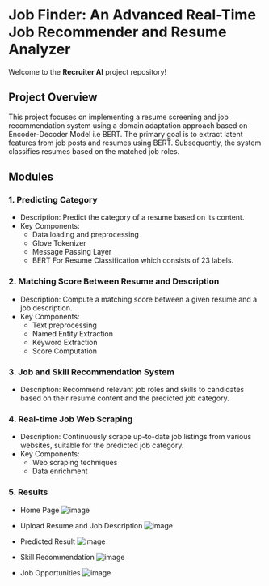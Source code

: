 # Job Finder: An Advanced Real-Time Job Recommender and Resume Analyzer

Welcome to the **Recruiter AI** project repository!

## Project Overview

This project focuses on implementing a resume screening and job recommendation system using a domain adaptation approach based on Encoder-Decoder Model i.e BERT. The primary goal is to extract latent features from job posts and resumes using BERT. Subsequently, the system classifies resumes based on the matched job roles.

## Modules

### 1. Predicting Category

- Description: Predict the category of a resume based on its content.
- Key Components:
  - Data loading and preprocessing
  - Glove Tokenizer
  - Message Passing Layer
  - BERT For Resume Classification which consists of 23 labels.

### 2. Matching Score Between Resume and Description

- Description: Compute a matching score between a given resume and a job description.
- Key Components:
  - Text preprocessing
  - Named Entity Extraction
  - Keyword Extraction
  - Score Computation

### 3. Job and Skill Recommendation System

- Description: Recommend relevant job roles and skills to candidates based on their resume content and the predicted job category.

### 4. Real-time Job Web Scraping

- Description: Continuously scrape up-to-date job listings from various websites, suitable for the predicted job category.
- Key Components:
  - Web scraping techniques
  - Data enrichment
 
### 5. Results

- Home Page
  ![image](https://github.com/user-attachments/assets/915f1636-ed81-438e-9f30-6d69277a8d90)

- Upload Resume and Job Description
  ![image](https://github.com/user-attachments/assets/cd4b7601-20d0-4319-bb8f-13b1d58f57ab)

- Predicted Result
  ![image](https://github.com/user-attachments/assets/c1cb2a62-09d8-4c1d-8e25-3cf3f06d478d)

- Skill Recommendation
  ![image](https://github.com/user-attachments/assets/c0b97575-7590-4d80-85f7-52a18a010013)

- Job Opportunities
  ![image](https://github.com/user-attachments/assets/0231bc3b-d036-401a-9449-771558f1c819)





